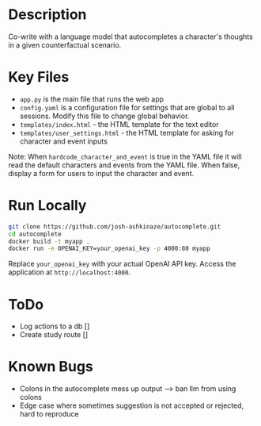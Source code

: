 # Description 
Co-write with a language model that autocompletes a character's thoughts in a given counterfactual scenario. 

# Key Files
- `app.py` is the main file that runs the web app
- `config.yaml` is a configuration file for settings that are global to all sessions. Modify this file to change global behavior.
- `templates/index.html` - the HTML template for the text editor
- `templates/user_settings.html` - the HTML template for asking for character and event inputs

Note: When `hardcode_character_and_event` is true in the YAML file  it will read the default characters and events from the YAML file. When false, display a form for users to input the character and event. 

# Run Locally 

```bash
git clone https://github.com/josh-ashkinaze/autocomplete.git
cd autocomplete
docker build -t myapp .
docker run -e OPENAI_KEY=your_openai_key -p 4000:80 myapp
```
Replace `your_openai_key` with your actual OpenAI API key. Access the application at `http://localhost:4000`.

# ToDo
- Log actions to a db []
- Create study route []

# Known Bugs
- Colons in the autocomplete mess up output --> ban llm from using colons 
- Edge case where sometimes suggestion is not accepted or rejected, hard to reproduce 
